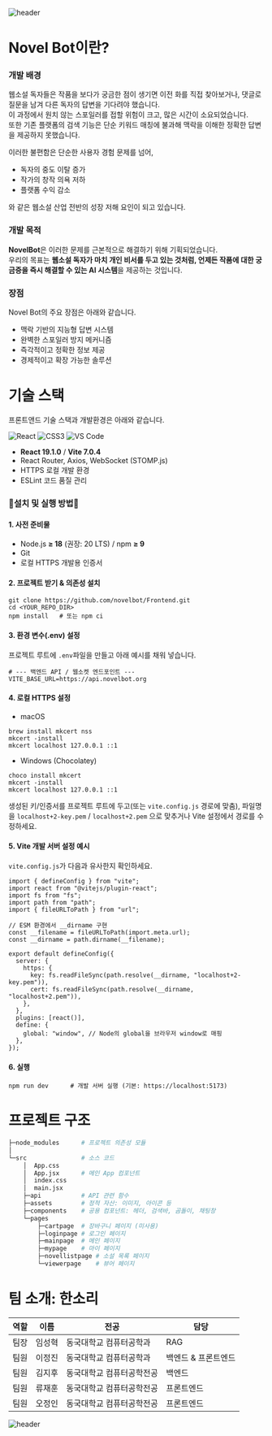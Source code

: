 ![header](https://capsule-render.vercel.app/api?type=waving&color=A0C4F2&height=150&section=header&text=NovelBot&fontSize=50&animation=none&fontColor=FFFFFF)
# Novel Bot이란?

### 개발 배경
웹소설 독자들은 작품을 보다가 궁금한 점이 생기면 이전 화를 직접 찾아보거나, 댓글로 질문을 남겨 다른 독자의 답변을 기다려야 했습니다.  
이 과정에서 원치 않는 스포일러를 접할 위험이 크고, 많은 시간이 소요되었습니다.  
또한 기존 플랫폼의 검색 기능은 단순 키워드 매칭에 불과해 맥락을 이해한 정확한 답변을 제공하지 못했습니다.  

이러한 불편함은 단순한 사용자 경험 문제를 넘어,  
- 독자의 중도 이탈 증가  
- 작가의 창작 의욕 저하  
- 플랫폼 수익 감소  

와 같은 웹소설 산업 전반의 성장 저해 요인이 되고 있습니다.

### 개발 목적
**NovelBot**은 이러한 문제를 근본적으로 해결하기 위해 기획되었습니다.  
우리의 목표는 **웹소설 독자가 마치 개인 비서를 두고 있는 것처럼, 언제든 작품에 대한 궁금증을 즉시 해결할 수 있는 AI 시스템**을 제공하는 것입니다.

### 장점
Novel Bot의 주요 장점은 아래와 같습니다.
- 맥락 기반의 지능형 답변 시스템  
- 완벽한 스포일러 방지 메커니즘  
- 즉각적이고 정확한 정보 제공  
- 경제적이고 확장 가능한 솔루션  

# 기술 스택
프론트앤드 기술 스택과 개발환경은 아래와 같습니다.

![React](https://img.shields.io/badge/React-61DAFB?style=flat-square&logo=react&logoColor=white) 
![CSS3](https://img.shields.io/badge/CSS3-1572B6?style=flat-square&logo=css3&logoColor=white) 
![VS Code](https://img.shields.io/badge/VisualStudioCode-007ACC?style=flat-square&logo=visualstudiocode&logoColor=white)

- **React 19.1.0** / **Vite 7.0.4**
- React Router, Axios, WebSocket (STOMP.js)
- HTTPS 로컬 개발 환경
- ESLint 코드 품질 관리

### 🚀설치 및 실행 방법🚀

#### 1. 사전 준비물

- Node.js **≥ 18** (권장: 20 LTS) / npm **≥ 9**
- Git
- 로컬 HTTPS 개발용 인증서  

#### 2. 프로젝트 받기 & 의존성 설치
```
git clone https://github.com/novelbot/Frontend.git
cd <YOUR_REPO_DIR>
npm install   # 또는 npm ci
```

#### 3. 환경 변수(.env) 설정
프로젝트 루트에 `.env`파일을 만들고 아래 예시를 채워 넣습니다.
```
# --- 백엔드 API / 웹소켓 엔드포인트 ---
VITE_BASE_URL=https://api.novelbot.org
```

#### 4. 로컬 HTTPS 설정
- macOS
```
brew install mkcert nss
mkcert -install
mkcert localhost 127.0.0.1 ::1
```
- Windows (Chocolatey)
```
choco install mkcert
mkcert -install
mkcert localhost 127.0.0.1 ::1
```
생성된 키/인증서를 프로젝트 루트에 두고(또는 `vite.config.js` 경로에 맞춤), 파일명을 `localhost+2-key.pem` / `localhost+2.pem` 으로 맞추거나 Vite 설정에서 경로를 수정하세요.

#### 5. Vite 개발 서버 설정 예시
`vite.config.js`가 다음과 유사한지 확인하세요.
```
import { defineConfig } from "vite";
import react from "@vitejs/plugin-react";
import fs from "fs";
import path from "path";
import { fileURLToPath } from "url";

// ESM 환경에서 __dirname 구현
const __filename = fileURLToPath(import.meta.url);
const __dirname = path.dirname(__filename);

export default defineConfig({
  server: {
    https: {
      key: fs.readFileSync(path.resolve(__dirname, "localhost+2-key.pem")),
      cert: fs.readFileSync(path.resolve(__dirname, "localhost+2.pem")),
    },
  },
  plugins: [react()],
  define: {
    global: "window", // Node의 global을 브라우저 window로 매핑
  },
});
```

#### 6. 실행
```
npm run dev      # 개발 서버 실행 (기본: https://localhost:5173)
```

# 프로젝트 구조
```bash
├─node_modules      # 프로젝트 의존성 모듈
│  
└─src               # 소스 코드
    │  App.css  
    │  App.jsx      # 메인 App 컴포넌트
    │  index.css
    │  main.jsx
    ├─api           # API 관련 함수
    ├─assets        # 정적 자산: 이미지, 아이콘 등
    ├─components    # 공용 컴포넌트: 헤더, 검색바, 곰돌이, 채팅창
    └─pages
        ├─cartpage  # 장바구니 페이지 (미사용)
        ├─loginpage # 로그인 페이지
        ├─mainpage  # 메인 페이지
        ├─mypage    # 마이 페이지
        ├─novellistpage # 소설 목록 페이지
        └─viewerpage    # 뷰어 페이지
```

# 팀 소개: 한소리
| 역할   | 이름   | 전공 | 담당 |
|--------|--------|------|------|
| 팀장   | 임성혁 | 동국대학교 컴퓨터공학과 | RAG |
| 팀원   | 이정진 | 동국대학교 컴퓨터공학과 | 백엔드 & 프론트엔드 |
| 팀원   | 김지후 | 동국대학교 컴퓨터공학전공 | 백엔드 |
| 팀원   | 류재훈 | 동국대학교 컴퓨터공학전공 | 프론트엔드 |
| 팀원   | 오정인 | 동국대학교 컴퓨터공학전공 | 프론트엔드 |


![header](https://capsule-render.vercel.app/api?type=venom&color=A0C4F2&height=150&section=header&text=Thank%20You!&fontSize=40&animation=none)
